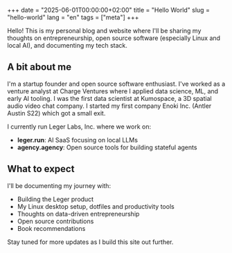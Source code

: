 +++
date = "2025-06-01T00:00:00+02:00"
title = "Hello World"
slug = "hello-world"
lang = "en"
tags = ["meta"]
+++

Hello! This is my personal blog and website where I'll be sharing my thoughts on entrepreneurship, open source software (especially Linux and local AI), and documenting my tech stack.

## A bit about me

I'm a startup founder and open source software enthusiast. I've worked as a venture analyst at Charge Ventures where I applied data science, ML, and early AI tooling. I was the first data scientist at Kumospace, a 3D spatial audio video chat company. I started my first company Enoki Inc. (Antler Austin S22) which got a small exit. 

I currently run Leger Labs, Inc. where we work on:

- **leger.run**: AI SaaS focusing on local LLMs
- **agency.agency**: Open source tools for building stateful agents

## What to expect

I'll be documenting my journey with:

- Building the Leger product
- My Linux desktop setup, dotfiles and productivity tools
- Thoughts on data-driven entrepreneurship
- Open source contributions
- Book recommendations

Stay tuned for more updates as I build this site out further.

